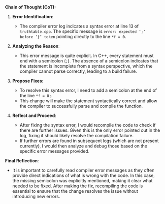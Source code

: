 **Chain of Thought (CoT):**

1. **Error Identification**:
   - The compiler error log indicates a syntax error at line 13 of `truthtable.cpp`. The specific message is `error: expected ‘;’ before ‘}’ token` pointing directly to the line `*f = 0`.

2. **Analyzing the Reason**:
   - This error message is quite explicit. In C++, every statement must end with a semicolon (`;`). The absence of a semicolon indicates that the statement is incomplete from a syntax perspective, which the compiler cannot parse correctly, leading to a build failure.

3. **Propose Fixes**:
   - To resolve this syntax error, I need to add a semicolon at the end of the line `*f = 0;`.
   - This change will make the statement syntactically correct and allow the compiler to successfully parse and compile the function.

4. **Reflect and Proceed**:
   - After fixing the syntax error, I would recompile the code to check if there are further issues. Given this is the only error pointed out in the log, fixing it should likely resolve the compilation failure.
   - If further errors are found in subsequent logs (which are not present currently), I would then analyze and debug those based on the specific error messages provided.

**Final Reflection**:
- It is important to carefully read compiler error messages as they often provide direct indications of what is wrong with the code. In this case, the missing semicolon was explicitly mentioned, making it clear what needed to be fixed. After making the fix, recompiling the code is essential to ensure that the change resolves the issue without introducing new errors.